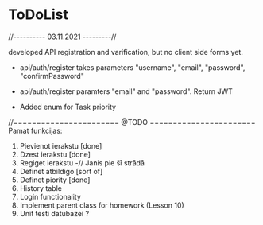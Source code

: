 # ToDoList
//---------- 03.11.2021 ---------//

developed API registration and varification, but no client side forms yet.
- api/auth/register takes parameters "username", "email", "password", "confirmPassword"
- api/auth/register paramters "email" and "password". Return JWT

- Added enum for Task priority



//======================= @TODO  =======================
Pamat funkcijas:

1) Pievienot ierakstu [done]
2) Dzest ierakstu [done]
3) Regiget ierakstu -// Janis pie šī strādā
4) Definet atbildigo [sort of]
5) Definet piority [done]
6) History table
7) Login functionality
8) Implement parent class for homework (Lesson 10)
9) Unit testi datubāzei ?
